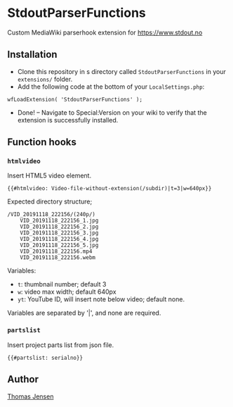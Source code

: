 # StdoutParserFunctions

Custom MediaWiki parserhook extension for https://www.stdout.no

## Installation
* Clone this repository in s directory called `StdoutParserFunctions` in your `extensions/` folder.
* Add the following code at the bottom of your `LocalSettings.php`:
```
wfLoadExtension( 'StdoutParserFunctions' );
```
* Done! – Navigate to Special:Version on your wiki to verify that the extension is successfully installed.

## Function hooks

### `htmlvideo`
Insert HTML5 video element.

```
{{#htmlvideo: Video-file-without-extension(/subdir)|t=3|w=640px}}
```

Expected directory structure;
```
/VID_20191118_222156/(240p/)
    VID_20191118_222156_1.jpg
    VID_20191118_222156_2.jpg
    VID_20191118_222156_3.jpg
    VID_20191118_222156_4.jpg
    VID_20191118_222156_5.jpg
    VID_20191118_222156.mp4
    VID_20191118_222156.webm
```

Variables:
* `t`: thumbnail number; default 3
* `w`: video max width; default 640px
* `yt`: YouTube ID, will insert note below video; default none.

Variables are separated by '|', and none are required.

### `partslist`
Insert project parts list from json file.

```
{{#partslist: serialno}}
```

## Author
[Thomas Jensen](https://thomas.stdout.no)
